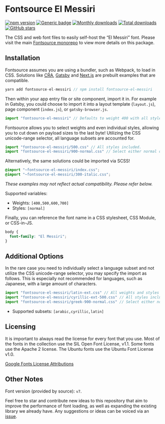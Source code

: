 # Fontsource El Messiri

[![npm version](https://badge.fury.io/js/fontsource-el-messiri.svg)](https://www.npmjs.com/package/fontsource-el-messiri) [![Generic badge](https://img.shields.io/badge/fontsource-passing-brightgreen)](https://github.com/fontsource/fontsource) [![Monthly downloads](https://badgen.net/npm/dm/fontsource-el-messiri)](https://github.com/fontsource/fontsource) [![Total downloads](https://badgen.net/npm/dt/fontsource-el-messiri)](https://github.com/fontsource/fontsource) [![GitHub stars](https://img.shields.io/github/stars/DecliningLotus/fontsource.svg?style=social&label=Star)](https://github.com/fontsource/fontsource/stargazers)

The CSS and web font files to easily self-host the “El Messiri” font. Please visit the main [Fontsource monorepo](https://github.com/fontsource/fontsource) to view more details on this package.

## Installation

Fontsource assumes you are using a bundler, such as Webpack, to load in CSS. Solutions like [CRA](https://create-react-app.dev/), [Gatsby](https://www.gatsbyjs.org/) and [Next.js](https://nextjs.org/) are prebuilt examples that are compatible.

```javascript
yarn add fontsource-el-messiri // npm install fontsource-el-messiri
```

Then within your app entry file or site component, import it in. For example in Gatsby, you could choose to import it into a layout template (`layout.js`), page component (`index.js`), or `gatsby-browser.js`.

```javascript
import "fontsource-el-messiri" // Defaults to weight 400 with all styles included.
```

Fontsource allows you to select weights and even individual styles, allowing you to cut down on payload sizes to the last byte! Utilizing the CSS unicode-range selector, all language subsets are accounted for.

```javascript
import "fontsource-el-messiri/500.css" // All styles included.
import "fontsource-el-messiri/900-normal.css" // Select either normal or italic.
```

Alternatively, the same solutions could be imported via SCSS!

```scss
@import "~fontsource-el-messiri/index.css";
@import "~fontsource-el-messiri/300-italic.css";
```

_These examples may not reflect actual compatibility. Please refer below._

Supported variables:

- Weights: `[400,500,600,700]`
- Styles: `[normal]`

Finally, you can reference the font name in a CSS stylesheet, CSS Module, or CSS-in-JS.

```css
body {
  font-family: "El Messiri";
}
```

## Additional Options

In the rare case you need to individually select a language subset and not utilize the CSS unicode-range selector, you may specify the import as follows. This is especially not recommended for languages, such as Japanese, with a large amount of characters.

```javascript
import "fontsource-el-messiri/latin-ext.css" // All weights and styles included.
import "fontsource-el-messiri/cyrillic-ext-500.css" // All styles included.
import "fontsource-el-messiri/greek-900-normal.css" // Select either normal or italic.
```

- Supported subsets: `[arabic,cyrillic,latin]`

## Licensing

It is important to always read the license for every font that you use.
Most of the fonts in the collection use the SIL Open Font License, v1.1. Some fonts use the Apache 2 license. The Ubuntu fonts use the Ubuntu Font License v1.0.

[Google Fonts License Attributions](https://fonts.google.com/attribution)

## Other Notes

Font version (provided by source): `v7`.

Feel free to star and contribute new ideas to this repository that aim to improve the performance of font loading, as well as expanding the existing library we already have. Any suggestions or ideas can be voiced via an [issue](https://github.com/fontsource/fontsource/issues).
